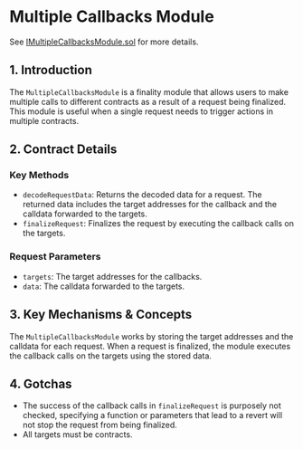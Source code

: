 # Multiple Callbacks Module

See [IMultipleCallbacksModule.sol](/solidity/interfaces/modules/finality/IMultipleCallbacksModule.sol/interface.IMultipleCallbacksModule.md) for more details.

## 1. Introduction

The `MultipleCallbacksModule` is a finality module that allows users to make multiple calls to different contracts as a result of a request being finalized. This module is useful when a single request needs to trigger actions in multiple contracts.

## 2. Contract Details

### Key Methods

- `decodeRequestData`: Returns the decoded data for a request. The returned data includes the target addresses for the callback and the calldata forwarded to the targets.
- `finalizeRequest`: Finalizes the request by executing the callback calls on the targets.

### Request Parameters

- `targets`: The target addresses for the callbacks.
- `data`: The calldata forwarded to the targets.

## 3. Key Mechanisms & Concepts

The `MultipleCallbacksModule` works by storing the target addresses and the calldata for each request. When a request is finalized, the module executes the callback calls on the targets using the stored data.

## 4. Gotchas

- The success of the callback calls in `finalizeRequest` is purposely not checked, specifying a function or parameters that lead to a revert will not stop the request from being finalized.
- All targets must be contracts.
